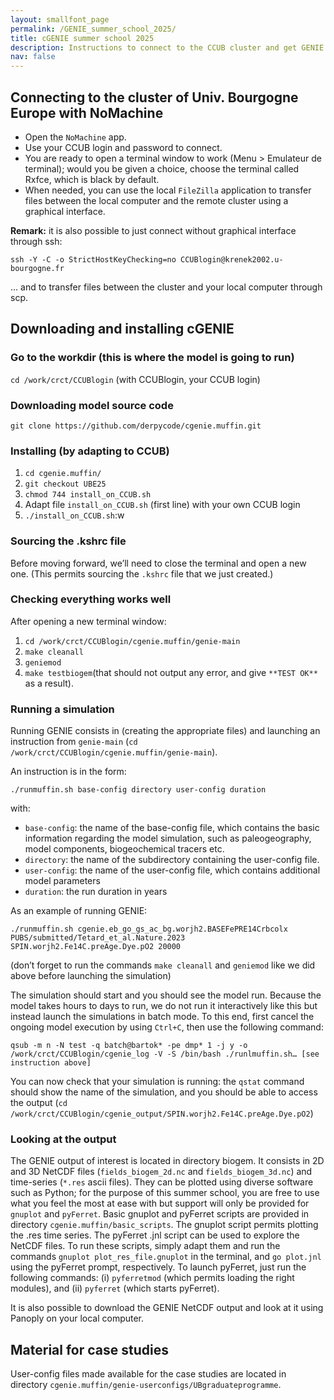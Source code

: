 ```yaml
---
layout: smallfont_page
permalink: /GENIE_summer_school_2025/
title: cGENIE summer school 2025
description: Instructions to connect to the CCUB cluster and get GENIE running
nav: false
---
```

## Connecting to the cluster of Univ. Bourgogne Europe with NoMachine

- Open the `NoMachine` app.
- Use your CCUB login and password to connect.
- You are ready to open a terminal window to work (Menu > Emulateur de terminal); would you be given a choice, choose the terminal called Rxfce, which is black by default.
- When needed, you can use the local `FileZilla` application to transfer files between the local computer and the remote cluster using a graphical interface.

__Remark:__ it is also possible to just connect without graphical interface through ssh: 
```
ssh -Y -C -o StrictHostKeyChecking=no CCUBlogin@krenek2002.u-bourgogne.fr
```
… and to transfer files between the cluster and your local computer through scp.

## Downloading and installing cGENIE

### Go to the workdir (this is where the model is going to run)

`cd /work/crct/CCUBlogin` (with CCUBlogin, your CCUB login)

### Downloading model source code

`git clone https://github.com/derpycode/cgenie.muffin.git`

### Installing (by adapting to CCUB)

1. `cd cgenie.muffin/`
2. `git checkout UBE25`
3. `chmod 744 install_on_CCUB.sh`
4. Adapt file `install_on_CCUB.sh` (first line) with your own CCUB login 
5. `./install_on_CCUB.sh`:w

### Sourcing the .kshrc file

Before moving forward, we’ll need to close the terminal and open a new one. (This permits sourcing the `.kshrc` file that we just created.)

### Checking everything works well

After opening a new terminal window:
1. `cd /work/crct/CCUBlogin/cgenie.muffin/genie-main`
2. `make cleanall`
3. `geniemod`
4. `make testbiogem`(that should not output any error, and give `**TEST OK**` as a result).

### Running a simulation

Running GENIE consists in (creating the appropriate files) and launching an instruction from `genie-main` (`cd /work/crct/CCUBlogin/cgenie.muffin/genie-main`).

An instruction is in the form:
```
./runmuffin.sh base-config directory user-config duration
```
with:
- `base-config`: the name of the base-config file, which contains the basic information regarding the model simulation, such as paleogeography, model components, biogeochemical tracers etc.
- `directory`: the name of the subdirectory containing the user-config file.
- `user-config`: the name of the user-config file, which contains additional model parameters
- `duration`: the run duration in years

As an example of running GENIE:
```
./runmuffin.sh cgenie.eb_go_gs_ac_bg.worjh2.BASEFePRE14Crbcolx PUBS/submitted/Tetard_et_al.Nature.2023 SPIN.worjh2.Fe14C.preAge.Dye.pO2 20000
```
(don’t forget to run the commands `make cleanall` and `geniemod` like we did above before launching the simulation)

The simulation should start and you should see the model run. Because the model takes hours to days to run, we do not run it interactively like this but instead launch the simulations in batch mode. To this end, first cancel the ongoing model execution by using `Ctrl+C`, then use the following command:
```
qsub -m n -N test -q batch@bartok* -pe dmp* 1 -j y -o /work/crct/CCUBlogin/cgenie_log -V -S /bin/bash ./runlmuffin.sh… [see instruction above]
```
You can now check that your simulation is running: the `qstat` command should show the name of the simulation, and you should be able to access the output (`cd /work/crct/CCUBlogin/cgenie_output/SPIN.worjh2.Fe14C.preAge.Dye.pO2`)

### Looking at the output

The GENIE output of interest is located in directory biogem. It consists in 2D and 3D NetCDF files (`fields_biogem_2d.nc` and `fields_biogem_3d.nc`) and time-series (`*.res` ascii files). They can be plotted using diverse software such as Python; for the purpose of this summer school, you are free to use what you feel the most at ease with but support will only be provided for `gnuplot` and `pyFerret`. Basic gnuplot and pyFerret scripts are provided in directory `cgenie.muffin/basic_scripts`. The gnuplot script permits plotting the .res time series. The pyFerret .jnl script can be used to explore the NetCDF files. To run these scripts, simply adapt them and run the commands `gnuplot plot_res_file.gnuplot` in the terminal, and `go plot.jnl` using the pyFerret prompt, respectively. To launch pyFerret, just run the following commands: (i) `pyferretmod` (which permits loading the right modules), and (ii) `pyferret` (which starts pyFerret).

It is also possible to download the GENIE NetCDF output and look at it using Panoply on your local computer.

## Material for case studies

User-config files made available for the case studies are located in directory `cgenie.muffin/genie-userconfigs/UBgraduateprogramme`.








